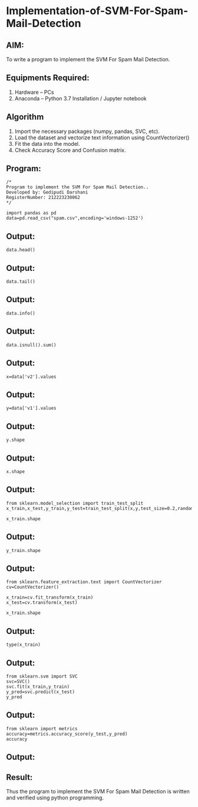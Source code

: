 # Implementation-of-SVM-For-Spam-Mail-Detection

## AIM:
To write a program to implement the SVM For Spam Mail Detection.

## Equipments Required:
1. Hardware – PCs
2. Anaconda – Python 3.7 Installation / Jupyter notebook

## Algorithm
1. Import the necessary packages (numpy, pandas, SVC, etc).
2. Load the dataset and vectorize text information using CountVectorizer()
3. Fit the data into the model.
4. Check Accuracy Score and Confusion matrix.

## Program:
```
/*
Program to implement the SVM For Spam Mail Detection..
Developed by: Gedipudi Darshani
RegisterNumber: 212223230062
*/
```
```
import pandas as pd
data=pd.read_csv("spam.csv",encoding='windows-1252')
```
## Output:

```
data.head()
```
## Output:

```
data.tail()
```
## Output:

```
data.info()
```
## Output:

```
data.isnull().sum()
```
## Output:

```
x=data['v2'].values
```
## Output:

```
y=data['v1'].values
```
## Output:

```
y.shape
```
## Output:

```
x.shape
```
## Output:

```
from sklearn.model_selection import train_test_split
x_train,x_test,y_train,y_test=train_test_split(x,y,test_size=0.2,random_state=0)
```
```
x_train.shape
```
## Output:


```
y_train.shape
```
## Output:

```
from sklearn.feature_extraction.text import CountVectorizer
cv=CountVectorizer()
```
```
x_train=cv.fit_transform(x_train)
x_test=cv.transform(x_test)
```
```
x_train.shape
```
## Output:

```
type(x_train)
```
## Output:

```
from sklearn.svm import SVC
svc=SVC()
svc.fit(x_train,y_train)
y_pred=svc.predict(x_test)
y_pred
```
## Output:

```
from sklearn import metrics
accuracy=metrics.accuracy_score(y_test,y_pred)
accuracy
```
## Output:


## Result:
Thus the program to implement the SVM For Spam Mail Detection is written and verified using python programming.
